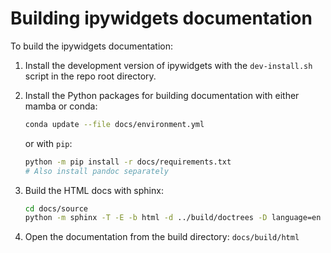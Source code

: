 # Building ipywidgets documentation

To build the ipywidgets documentation:

1. Install the development version of ipywidgets with the `dev-install.sh` script in the repo root directory.
2. Install the Python packages for building documentation with either mamba or conda:
   ```sh
   conda update --file docs/environment.yml 
   ```

   or with `pip`:

   ```sh
   python -m pip install -r docs/requirements.txt
   # Also install pandoc separately
   ```

3. Build the HTML docs with sphinx:
   ```sh
   cd docs/source
   python -m sphinx -T -E -b html -d ../build/doctrees -D language=en . ../build/html
   ```

4. Open the documentation from the build directory: `docs/build/html`
